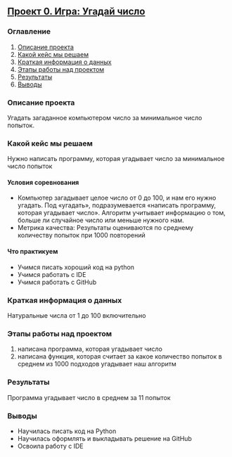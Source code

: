 ## [Проект 0. Игра: Угадай число](https://github.com/DariaShvetsova/dasha_sf_edu/tree/main/project_0) 
### Оглавление
1. [Описание проекта](https://github.com/DariaShvetsova/dasha_sf_edu/tree/main/project_0/README.md#Описание-проекта)
2. [Какой кейс мы решаем](https://github.com/DariaShvetsova/dasha_sf_edu/tree/main/project_0/README.md#Какой-кейс-мы-решаем)
3. [Краткая информация о данных](https://github.com/DariaShvetsova/dasha_sf_edu/tree/main/project_0/README.md#Краткая-информация-о-данных)
4. [Этапы работы над проектом](https://github.com/DariaShvetsova/dasha_sf_edu/tree/main/project_0/README.md#Этапы-работы-над-проектом)
5. [Результаты](https://github.com/DariaShvetsova/dasha_sf_edu/tree/main/project_0/README.md#Результаты)
6. [Выводы](https://github.com/DariaShvetsova/dasha_sf_edu/tree/main/project_0/README.md#Выводы)

### Описание проекта

Угадать загаданное компьютером число за минимальное число попыток.

### Какой кейс мы решаем

Нужно написать программу, которая угадывает число за минимальное число попыток

#### Условия соревнования

* Компьютер загадывает целое число от 0 до 100, и нам его нужно угадать. Под «угадать», подразумевается «написать программу, которая угадывает число».
Алгоритм учитывает информацию о том, больше ли случайное число или меньше нужного нам.
* Метрика качества: 
Результаты оцениваются по среднему количеству попыток при 1000 повторений

#### Что практикуем

* Учимся писать хороший код на python
* Учимся работать с IDE
* Учимся работать с GitHub


### Краткая информация о данных

Натуральные числа от 1 до 100 включительно

### Этапы работы над проектом

1. написана программа, которая угадывает число
2. написана функция, которая считает за какое количество попыток в среднем из 1000 подходов угадывает наш алгоритм

### Результаты

Программа угадывает число в среднем за 11 попыток

### Выводы

* Научилась писать код на Python
* Научилась оформлять и выкладывать решение на GitHub
* Освоила работу с IDE
